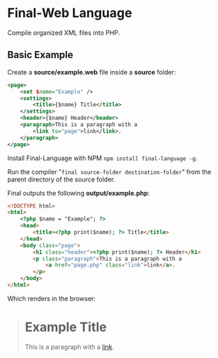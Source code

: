# Final-Web Language

Compile organized XML files into PHP.

## Basic Example

Create a **source/example.web** file inside a **source** folder:

```xml
<page>
    <set $name="Example" />
    <settings>
        <title>{$name} Title</title>
    </settings>
    <header>{$name} Header</header>
    <paragraph>This is a paragraph with a
        <link to="page">link</link>.
    </paragraph>
</page>
```
Install Final-Language with NPM ```npm install final-language -g```.

Run the compiler "```final source-folder destination-folder```" from the parent directory of the source folder.

Final outputs the following **output/example.php**:

```html
<!DOCTYPE html>
<html>
    <?php $name = "Example"; ?>
    <head>
        <title><?php print($name); ?> Title</title>
    </head>
    <body class="page">
        <h1 class="header"><?php print($name); ?> Header</h1>
        <p class="paragraph">This is a paragraph with a
            <a href="page.php" class="link">link</a>.
        </p>
    </body>
</html>
```

Which renders in the browser:

># Example Title
>This is a paragraph with a [link](page.php).
